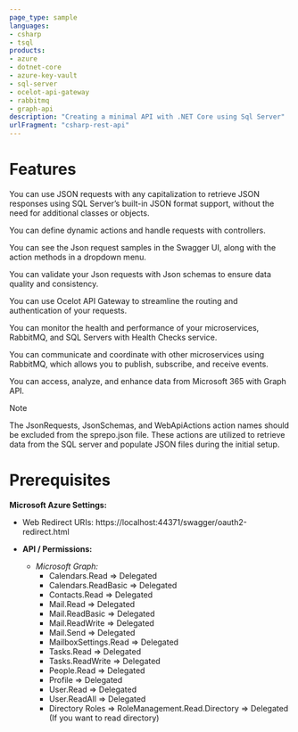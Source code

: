 ```yaml
---
page_type: sample
languages:
- csharp
- tsql
products:
- azure
- dotnet-core
- azure-key-vault
- sql-server
- ocelot-api-gateway
- rabbitmq
- graph-api
description: "Creating a minimal API with .NET Core using Sql Server"
urlFragment: "csharp-rest-api"
---
```

# Features
You can use JSON requests with any capitalization to retrieve JSON responses using SQL Server’s built-in JSON format support, without the need for additional classes or objects.

You can define dynamic actions and handle requests with controllers.

You can see the Json request samples in the Swagger UI, along with the action methods in a dropdown menu.

You can validate your Json requests with Json schemas to ensure data quality and consistency.

You can use Ocelot API Gateway to streamline the routing and authentication of your requests.

You can monitor the health and performance of your microservices, RabbitMQ, and SQL Servers with Health Checks service.

You can communicate and coordinate with other microservices using RabbitMQ, which allows you to publish, subscribe, and receive events.

You can access, analyze, and enhance data from Microsoft 365 with Graph API.

> [!NOTE]  
> The JsonRequests, JsonSchemas, and WebApiActions action names should be excluded from the sprepo.json file. These actions are utilized to retrieve data from the SQL server and populate JSON files during the initial setup.

# Prerequisites
**Microsoft Azure Settings:**
- Web Redirect URIs: https://localhost:44371/swagger/oauth2-redirect.html

- **API / Permissions:**
	- *Microsoft Graph:*
		- Calendars.Read => Delegated
		- Calendars.ReadBasic => Delegated
		- Contacts.Read => Delegated
		- Mail.Read => Delegated
		- Mail.ReadBasic => Delegated
		- Mail.ReadWrite => Delegated
		- Mail.Send => Delegated
		- MailboxSettings.Read => Delegated
		- Tasks.Read => Delegated
		- Tasks.ReadWrite => Delegated
		- People.Read => Delegated
		- Profile => Delegated
		- User.Read => Delegated
		- User.ReadAll => Delegated
		- Directory Roles => RoleManagement.Read.Directory => Delegated (If you want to read directory)
